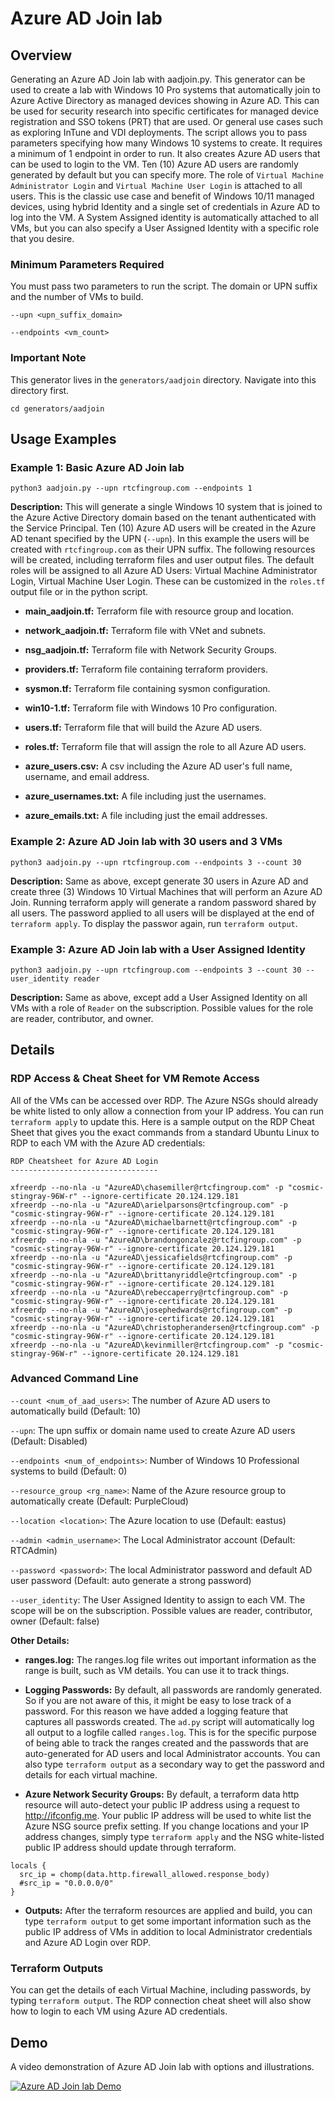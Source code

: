 # Azure AD Join lab

## Overview 

Generating an Azure AD Join lab with aadjoin.py.  This generator can be used to create a lab with Windows 10 Pro systems that automatically join to Azure Active Directory as managed devices showing in Azure AD.  This can be used for security research into specific certificates for managed device registration and SSO tokens (PRT) that are used.  Or general use cases such as exploring InTune and VDI deployments.  The script allows you to pass parameters specifying how many Windows 10 systems to create.  It requires a minimum of 1 endpoint in order to run.  It also creates Azure AD users that can be used to login to the VM. Ten (10) Azure AD users are randomly generated by default but you can specify more.  The role of ```Virtual Machine Administrator Login``` and ```Virtual Machine User Login``` is attached to all users.  This is the classic use case and benefit of Windows 10/11 managed devices, using hybrid Identity and a single set of credentials in Azure AD to log into the VM.  A System Assigned identity is automatically attached to all VMs, but you can also specify a User Assigned Identity with a specific role that you desire. 

### Minimum Parameters Required

You must pass two parameters to run the script.  The domain or UPN suffix and the number of VMs to build.

```
--upn <upn_suffix_domain> 
```

```
--endpoints <vm_count> 
```

### Important Note
This generator lives in the ```generators/aadjoin``` directory.  Navigate into this directory first.
```
cd generators/aadjoin
```

## Usage Examples

### Example 1:  Basic Azure AD Join lab

```
python3 aadjoin.py --upn rtcfingroup.com --endpoints 1
```

**Description:**
This will generate a single Windows 10 system that is joined to the Azure Active Directory domain based on the tenant authenticated with the Service Principal.  Ten (10) Azure AD users will be created in the Azure AD tenant specified by the UPN (```--upn```).  In this example the users will be created with ```rtcfingroup.com``` as their UPN suffix.  The following resources will be created, including terraform files and user output files. The default roles will be assigned to all Azure AD Users:  Virtual Machine Administrator Login, Virtual Machine User Login.  These can be customized in the ```roles.tf``` output file or in the python script.

- **main_aadjoin.tf:** Terraform file with resource group and location.

- **network_aadjoin.tf:** Terraform file with VNet and subnets.

- **nsg_aadjoin.tf:** Terraform file with Network Security Groups.

- **providers.tf:** Terraform file containing terraform providers.

- **sysmon.tf:** Terraform file containing sysmon configuration.

- **win10-1.tf:** Terraform file with Windows 10 Pro configuration.

- **users.tf:** Terraform file that will build the Azure AD users.

- **roles.tf:** Terraform file that will assign the role to all Azure AD users.

- **azure_users.csv:** A csv including the Azure AD user's full name, username, and email address.

- **azure_usernames.txt:**  A file including just the usernames.

- **azure_emails.txt:** A file including just the email addresses.

### Example 2:  Azure AD Join lab with 30 users and 3 VMs 

```
python3 aadjoin.py --upn rtcfingroup.com --endpoints 3 --count 30 
```

**Description:** 
Same as above, except generate 30 users in Azure AD and create three (3) Windows 10 Virtual Machines that will perform an Azure AD Join.  Running terraform apply will generate a random password shared by all users.  The password applied to all users will be displayed at the end of ```terraform apply```.  To display the passwor again, run ```terraform output```.  


### Example 3:  Azure AD Join lab with a User Assigned Identity  

```
python3 aadjoin.py --upn rtcfingroup.com --endpoints 3 --count 30 --user_identity reader
```

**Description:**
Same as above, except add a User Assigned Identity on all VMs with a role of ```Reader``` on the subscription.  Possible values for the role are reader, contributor, and owner. 

## Details 

### RDP Access & Cheat Sheet for VM Remote Access
All of the VMs can be accessed over RDP.  The Azure NSGs should already be white listed to only allow a connection from your IP address.  You can run  ```terraform apply``` to update this.  Here is a sample output on the RDP Cheat Sheet that gives you the exact commands from a standard Ubuntu Linux to RDP to each VM with the Azure AD credentials:

```
RDP Cheatsheet for Azure AD Login
---------------------------------

xfreerdp --no-nla -u "AzureAD\chasemiller@rtcfingroup.com" -p "cosmic-stingray-96W-r" --ignore-certificate 20.124.129.181
xfreerdp --no-nla -u "AzureAD\arielparsons@rtcfingroup.com" -p "cosmic-stingray-96W-r" --ignore-certificate 20.124.129.181
xfreerdp --no-nla -u "AzureAD\michaelbarnett@rtcfingroup.com" -p "cosmic-stingray-96W-r" --ignore-certificate 20.124.129.181
xfreerdp --no-nla -u "AzureAD\brandongonzalez@rtcfingroup.com" -p "cosmic-stingray-96W-r" --ignore-certificate 20.124.129.181
xfreerdp --no-nla -u "AzureAD\jessicafields@rtcfingroup.com" -p "cosmic-stingray-96W-r" --ignore-certificate 20.124.129.181
xfreerdp --no-nla -u "AzureAD\brittanyriddle@rtcfingroup.com" -p "cosmic-stingray-96W-r" --ignore-certificate 20.124.129.181
xfreerdp --no-nla -u "AzureAD\rebeccaperry@rtcfingroup.com" -p "cosmic-stingray-96W-r" --ignore-certificate 20.124.129.181
xfreerdp --no-nla -u "AzureAD\josephedwards@rtcfingroup.com" -p "cosmic-stingray-96W-r" --ignore-certificate 20.124.129.181
xfreerdp --no-nla -u "AzureAD\christopherandersen@rtcfingroup.com" -p "cosmic-stingray-96W-r" --ignore-certificate 20.124.129.181
xfreerdp --no-nla -u "AzureAD\kevinmiller@rtcfingroup.com" -p "cosmic-stingray-96W-r" --ignore-certificate 20.124.129.181
```

### Advanced Command Line

```--count <num_of_aad_users>```: The number of Azure AD users to automatically build (Default: 10)

```--upn```: The upn suffix or domain name used to create Azure AD users (Default: Disabled)

```--endpoints <num_of_endpoints>```: Number of Windows 10 Professional systems to build (Default: 0)

```--resource_group <rg_name>```: Name of the Azure resource group to automatically create  (Default:  PurpleCloud)

```--location <location>```: The Azure location to use (Default:  eastus)

```--admin <admin_username>```: The Local Administrator account (Default:  RTCAdmin)

```--password <password>```: The local Administrator password and default AD user password (Default:  auto generate a strong password)

```--user_identity```: The User Assigned Identity to assign to each VM.  The scope will be on the subscription.  Possible values are reader, contributor, owner (Default:  false)

**Other Details:**

* **ranges.log:**  The ranges.log file writes out important information as the range is built, such as VM details.  You can use it to track things.

* **Logging Passwords:** By default, all passwords are randomly generated.  So if you are not aware of this, it might be easy to lose track of a password.  For this reason we have added a logging feature that captures all passwords created.  The ```ad.py``` script will automatically log all output to a logfile called ```ranges.log```.  This is for the specific purpose of being able to track the ranges created and the passwords that are auto-generated for AD users and local Administrator accounts. You can also type ```terraform output``` as a secondary way to get the password and details for each virtual machine.

* **Azure Network Security Groups:**  By default, a terraform data http resource will auto-detect your public IP address using a request to http://ifconfig.me.  Your public IP address will be used to white list the Azure NSG source prefix setting.  If you change locations and your IP address changes, simply type ```terraform apply``` and the NSG white-listed public IP address should update through terraform.

```
locals {
  src_ip = chomp(data.http.firewall_allowed.response_body)
  #src_ip = "0.0.0.0/0"
}
```

* **Outputs:** After the terraform resources are applied and build, you can type ```terraform output``` to get some important information such as the public IP address of VMs in addition to local Administrator credentials and Azure AD Login over RDP.

### Terraform Outputs
You can get the details of each Virtual Machine, including passwords, by typing ```terraform output```.  The RDP connection cheat sheet will also show how to login to each VM using Azure AD credentials.

## Demo
A video demonstration of Azure AD Join lab with options and illustrations.

[![Azure AD Join lab Demo]()](https://youtu.be/glTER6jxJYU "Azure AD Join lab Demo") 
